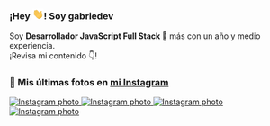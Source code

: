 <h3>¡Hey <img src="https://raw.githubusercontent.com/ABSphreak/ABSphreak/master/gifs/Hi.gif" width="20px" decondig="async">! Soy gabriedev</h3>

<p>Soy <strong>Desarrollador JavaScript Full Stack 🚀</strong> más con un año y medio experiencia.<br />¡Revisa mi contenido 👇!</p>

### 📸 Mis últimas fotos en [mi Instagram](https://instagram.com/gabrie.dev)


<a href='https://instagram.com/p/CtruQitPJU1' target='_blank'>
  <img width='20%' src='https://instagram.flba2-1.fna.fbcdn.net/v/t51.2885-15/354557634_595647665883083_2498794285121939883_n.jpg?stp=dst-jpg_e15_fr_s1080x1080&_nc_ht=instagram.flba2-1.fna.fbcdn.net&_nc_cat=111&_nc_ohc=9TE2fXJNfJkAX_uRaTr&edm=APU89FABAAAA&ccb=7-5&oh=00_AfBwesaNhX0gZjLpV83c8RdwdE8TR40BJJgjnKGXPxs9hQ&oe=64A301A3&_nc_sid=bc0c2c' alt='Instagram photo' />
</a>
<a href='https://instagram.com/p/CtrtZEhvfjK' target='_blank'>
  <img width='20%' src='https://instagram.flba2-1.fna.fbcdn.net/v/t51.2885-15/354566352_1280061536273536_3184760590463359796_n.jpg?stp=dst-jpg_e15&_nc_ht=instagram.flba2-1.fna.fbcdn.net&_nc_cat=104&_nc_ohc=sXoyLNCRUmsAX8KKF0S&edm=APU89FABAAAA&ccb=7-5&oh=00_AfA5uSXj_dcd0LmR6Qp0Qtzu_JNDc8x6Oxm070CgY6XvYg&oe=64A2669C&_nc_sid=bc0c2c' alt='Instagram photo' />
</a>
<a href='https://instagram.com/p/CtDUXiGIwfW' target='_blank'>
  <img width='20%' src='https://instagram.flba2-1.fna.fbcdn.net/v/t51.2885-15/350888316_2281662725376540_4082540287140756007_n.jpg?stp=dst-jpg_e15&_nc_ht=instagram.flba2-1.fna.fbcdn.net&_nc_cat=100&_nc_ohc=YsMNo_h5YdYAX_HlKqt&edm=APU89FABAAAA&ccb=7-5&oh=00_AfBIi6Pk4mS8krQv09jmM9bpHa08s3c2EGHwJX0rwY1jaw&oe=64A326D8&_nc_sid=bc0c2c' alt='Instagram photo' />
</a>
<a href='https://instagram.com/p/CoTfm_INWyt' target='_blank'>
  <img width='20%' src='https://instagram.flba2-1.fna.fbcdn.net/v/t51.2885-15/321050480_935030397667260_4356312353538439528_n.jpg?stp=dst-jpg_e15&_nc_ht=instagram.flba2-1.fna.fbcdn.net&_nc_cat=100&_nc_ohc=m4DTxVAvd1oAX-gUNfh&edm=APU89FABAAAA&ccb=7-5&oh=00_AfBvD9MIn7DSEi03THnGrHhOA7P-L0vksxx_Al56bOHHJw&oe=64A2E917&_nc_sid=bc0c2c' alt='Instagram photo' />
</a>
